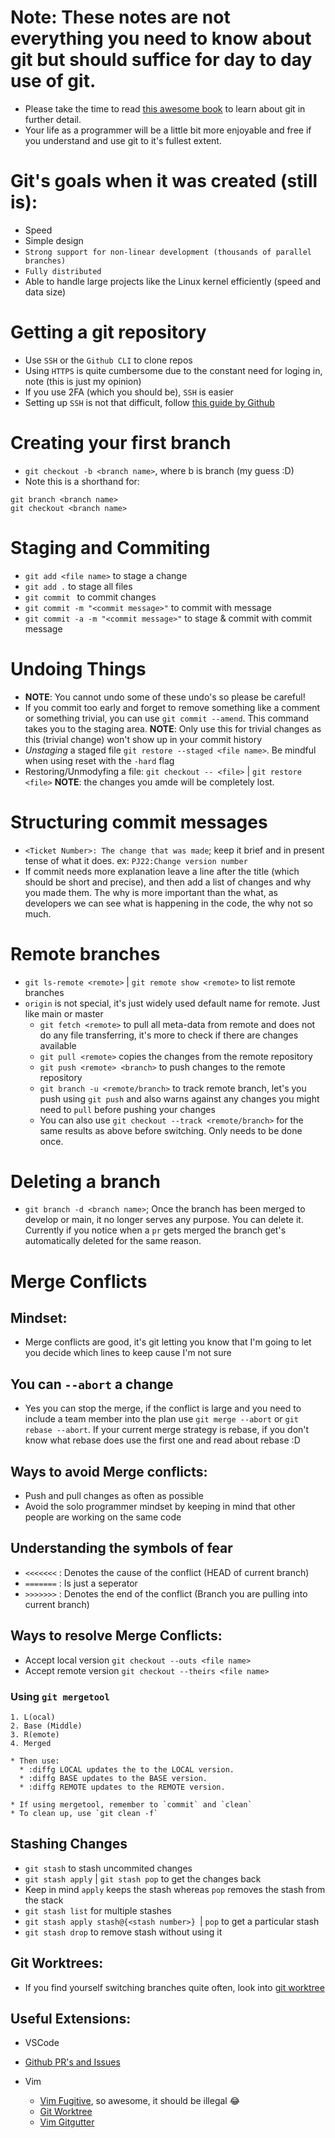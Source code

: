 # Note: These notes are not everything you need to know about git but should suffice for day to day use of git.
 * Please take the time to read [this awesome book](https://git-scm.com/book/en/v2) to learn about git in further detail. 
 * Your life as a programmer will be a little bit more enjoyable and free if you
understand and use git to it's fullest extent.

# Git's goals when it was created (still is):
  * Speed
  * Simple design
  * `Strong support for non-linear development (thousands of parallel branches)`
  * `Fully distributed`
  * Able to handle large projects like the Linux kernel efficiently 
    (speed and data size)

# Getting a git repository
  * Use `SSH` or the `Github CLI` to clone repos
  * Using `HTTPS` is quite cumbersome due to the constant need for loging in,
    note (this is just my opinion)
  * If you use 2FA (which you should be), `SSH` is easier
  * Setting up `SSH` is not that difficult, follow [this guide by Github](https://docs.github.com/en/authentication/connecting-to-github-with-ssh)
# Creating your first branch
  * `git checkout -b <branch name>`, where b is branch (my guess :D)
  * Note this is a shorthand for:
  ```
  git branch <branch name>
  git checkout <branch name>
  ```
# Staging and Commiting 
  * `git add <file name>` to stage a change
  * `git add .` to stage all files
  * `git commit ` to commit changes
  * `git commit -m "<commit message>"` to commit with message
  * `git commit -a -m "<commit message>"` to stage & commit with commit message

# Undoing Things
  * **NOTE**: You cannot undo some of these undo's so please be careful!
  * If you commit too early and forget to remove something like a comment or
    something trivial, you can use `git commit --amend`. This command takes you
    to the staging area. **NOTE**: Only use this for trivial changes as this
    (trivial change) won't show up in your commit history
  * *Unstaging* a staged file `git restore --staged <file name>`. Be mindful when
    using reset with the `-hard` flag
  * Restoring/Unmodyfing a file: `git checkout -- <file>` | `git restore <file>`
    **NOTE**: the changes you amde will be completely lost.
# Structuring commit messages
  * `<Ticket Number>: The change that was made`; keep it brief and in present
    tense of what it does. ex: `PJ22:Change version number`
  * If commit needs more explanation leave a line after the title (which should
    be short and precise), and then add a list of changes and why you made them.
    The why is more important than the what, as developers we can see what is
    happening in the code, the why not so much.

# Remote branches
  * `git ls-remote <remote>` | `git remote show <remote>` to list remote
    branches
  * `origin` is not special, it's just widely used default name for remote. Just
    like main or master
    * `git fetch <remote>` to pull all meta-data from remote and does not do any
      file transferring, it's more to check if there are changes available
    * `git pull <remote>` copies the changes from the remote repository
    * `git push <remote> <branch>` to push changes to the remote repository
    * `git branch -u <remote/branch>` to track remote branch, let's you push
      using `git push` and also warns against any changes you might need to
      `pull` before pushing your changes
    * You can also use `git checkout --track <remote/branch>` for the same
      results as above before switching. Only needs to be done once.
  
# Deleting a branch
  * `git branch -d <branch name>`; Once the branch has been merged to develop or
    main, it no longer serves any purpose. You can delete it. Currently if you
    notice when a `pr` gets merged the branch get's automatically deleted for
    the same reason.

# Merge Conflicts 
## Mindset: 
  * Merge conflicts are good, it's git letting you know that I'm going to let 
    you decide which lines to keep cause I'm not sure

## You can `--abort` a change
  * Yes you can stop the merge, if the conflict is large and you need to include
    a team member into the plan use `git merge --abort` or `git rebase --abort`.
    If your current merge strategy is rebase, if you don't know what rebase does
    use the first one and read about rebase :D
    
## Ways to avoid Merge conflicts:
  * Push and pull changes as often as possible
  * Avoid the solo programmer mindset by keeping in mind that other people 
    are working on the same code
    
## Understanding the symbols of fear
  * `<<<<<<<` : Denotes the cause of the conflict (HEAD of current branch)
  * `=======` : Is just a seperator
  * `>>>>>>>` : Denotes the end of the conflict (Branch you are pulling into
    current branch)

## Ways to resolve Merge Conflicts:
  * Accept local version `git checkout --outs <file name>` 
  * Accept remote version `git checkout --theirs <file name>` 
  
  ### Using `git mergetool` 
    1. L(ocal)
    2. Base (Middle)
    3. R(emote)
    4. Merged

    * Then use:
      * :diffg LOCAL updates the to the LOCAL version.
      * :diffg BASE updates to the BASE version.
      * :diffg REMOTE updates to the REMOTE version.
    
    * If using mergetool, remember to `commit` and `clean`
    * To clean up, use `git clean -f`

## Stashing Changes
  * `git stash` to stash uncommited changes
  * `git stash apply` | `git stash pop` to get the changes back
  * Keep in mind `apply` keeps the stash whereas `pop` removes the stash from
    the stack
  * `git stash list` for multiple stashes
  * `git stash apply stash@{<stash number>} `| `pop` to get a particular stash
  * `git stash drop` to remove stash without using it

## Git Worktrees:
  * If you find yourself switching branches quite often, look into [git
    worktree](https://git-scm.com/docs/git-worktree)
    
## Useful Extensions:
  * VSCode
   * [Github PR's and Issues](https://marketplace.visualstudio.com/items?itemName=GitHub.vscode-pull-request-github)

 * Vim
   * [Vim Fugitive](https://github.com/tpope/vim-fugitive), so awesome, it should be illegal 😂
   * [Git Worktree](https://github.com/ThePrimeagen/git-worktree.nvim)
   * [Vim Gitgutter](https://github.com/airblade/vim-gitgutter)
  

